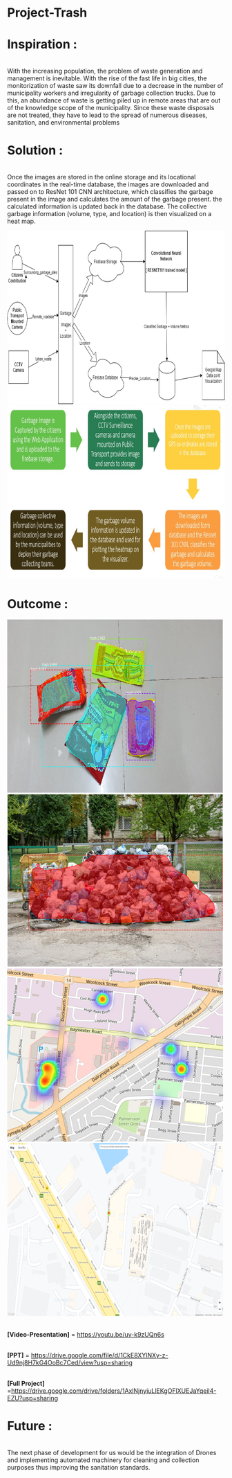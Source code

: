 # Project-Trash

# Inspiration :
<br>With the increasing population, the problem of waste generation and management is inevitable. With the rise of the fast life in big cities, the monitorization of waste saw its downfall due to a decrease in the number of municipality workers and irregularity of garbage collection trucks. Due to this, an abundance of waste is getting piled up in remote areas that are out of the knowledge scope of the municipality. Since these waste disposals are not treated, they have to lead to the spread of numerous diseases, sanitation, and environmental problems</br>

# Solution :
<br>Once the images are stored in the online storage and its locational coordinates in the real-time database, the images are downloaded and passed on to ResNet 101 CNN architecture, which classifies the garbage present in the image and calculates the amount of the garbage present. the calculated information is updated back in the database. The collective garbage information (volume, type, and location) is then visualized on a heat map.</br>

<img src="Project Trash/garbage_visual.png" width=700 height=400>
<img src="Project Trash/explain.jpeg" width=700 height=400>


# Outcome :

<img src="Project Trash/detected_home.PNG" width=500 height=400>        
<img src="Project Trash/detected_3.PNG" width=500 height=400>
<img src="Project Trash/heat_map+garbage.png" width=500 height=400>
<img src="Project Trash/current_heat_map.PNG" width=500 height=400>



<br><b>[Video-Presentation]</b> = https://youtu.be/uv-k9zUQn6s</br>

<br><b>[PPT]</b> = https://drive.google.com/file/d/1CkE8XYlNXy-z-Ud9nj8H7kG4OoBc7Ced/view?usp=sharing</br>

<br><b>[Full Project]</b> =https://drive.google.com/drive/folders/1AxlNjnyiuLlEKgOFlXUEJaYqeil4-EZU?usp=sharing</br>


# Future : 
<br>The next phase of development for us would be the integration of Drones and implementing automated machinery for cleaning and collection purposes thus improving the sanitation standards.</br>

